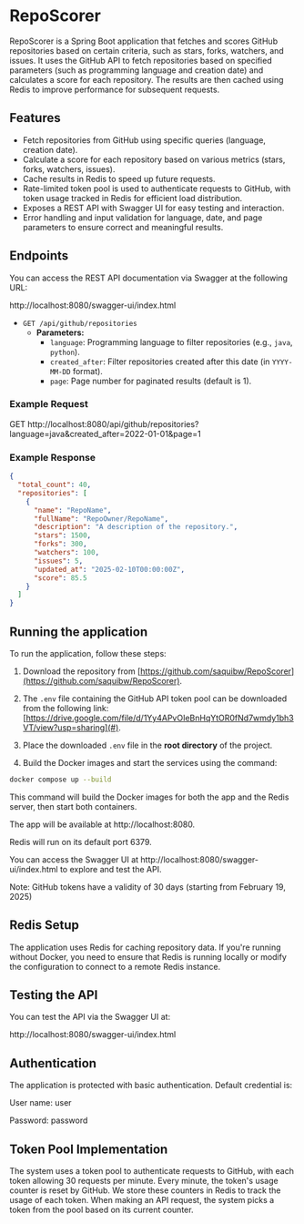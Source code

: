 # RepoScorer

RepoScorer is a Spring Boot application that fetches and scores GitHub repositories based on certain criteria, such as stars, forks, watchers, and issues. It uses the GitHub API to fetch repositories based on specified parameters (such as programming language and creation date) and calculates a score for each repository. The results are then cached using Redis to improve performance for subsequent requests.

## Features

- Fetch repositories from GitHub using specific queries (language, creation date).
- Calculate a score for each repository based on various metrics (stars, forks, watchers, issues).
- Cache results in Redis to speed up future requests.
- Rate-limited token pool is used to authenticate requests to GitHub, with token usage tracked in Redis for efficient load distribution.
- Exposes a REST API with Swagger UI for easy testing and interaction.
- Error handling and input validation for language, date, and page parameters to ensure correct and meaningful results.

## Endpoints

You can access the REST API documentation via Swagger at the following URL:

http://localhost:8080/swagger-ui/index.html

- `GET /api/github/repositories`
    - **Parameters:**
      - `language`: Programming language to filter repositories (e.g., `java`, `python`).
      - `created_after`: Filter repositories created after this date (in `YYYY-MM-DD` format).
      - `page`: Page number for paginated results (default is 1).
      
### Example Request

GET http://localhost:8080/api/github/repositories?language=java&created_after=2022-01-01&page=1

### Example Response

```json
{
  "total_count": 40,
  "repositories": [
    {
      "name": "RepoName",
      "fullName": "RepoOwner/RepoName",
      "description": "A description of the repository.",
      "stars": 1500,
      "forks": 300,
      "watchers": 100,
      "issues": 5,
      "updated_at": "2025-02-10T00:00:00Z",
      "score": 85.5
    }
  ]
}
```


## Running the application
To run the application, follow these steps:

1. Download the repository from [https://github.com/saquibw/RepoScorer](https://github.com/saquibw/RepoScorer).

2. The `.env` file containing the GitHub API token pool can be downloaded from the following link:  
   [https://drive.google.com/file/d/1Yy4APvOIeBnHqYtOR0fNd7wmdy1bh3VT/view?usp=sharing](#).
   
3. Place the downloaded `.env` file in the **root directory** of the project.

4. Build the Docker images and start the services using the command:
   
```bash
docker compose up --build
```

This command will build the Docker images for both the app and the Redis server, then start both containers.

The app will be available at http://localhost:8080.

Redis will run on its default port 6379.

You can access the Swagger UI at http://localhost:8080/swagger-ui/index.html to explore and test the API.

Note: GitHub tokens have a validity of 30 days (starting from February 19, 2025)


## Redis Setup
The application uses Redis for caching repository data. If you're running without Docker, you need to ensure that Redis is running locally or modify the configuration to connect to a remote Redis instance.

## Testing the API
You can test the API via the Swagger UI at:

http://localhost:8080/swagger-ui/index.html

## Authentication
The application is protected with basic authentication. Default credential is:

User name: user

Password: password

## Token Pool Implementation
The system uses a token pool to authenticate requests to GitHub, with each token allowing 30 requests per minute. Every minute, the token's usage counter is reset by GitHub. We store these counters in Redis to track the usage of each token. When making an API request, the system picks a token from the pool based on its current counter.